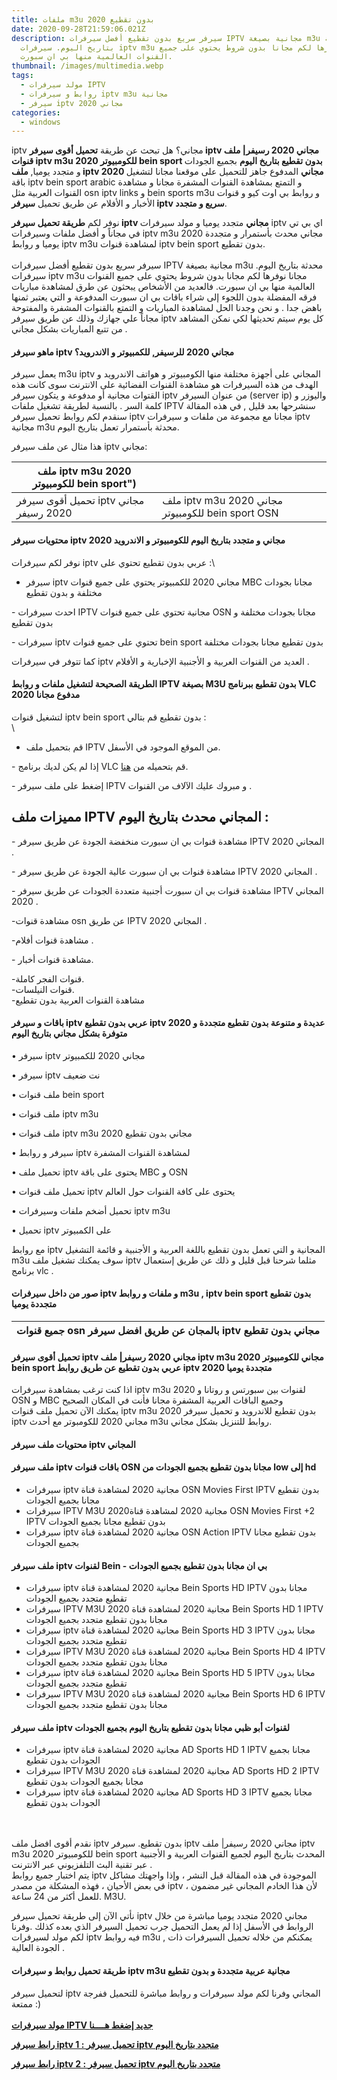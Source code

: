 ```yaml
---
title: ملفات m3u بدون تقطيع 2020
date: 2020-09-28T21:59:06.021Z
description: سيرفر سريع بدون تقطيع أفضل سيرفرات IPTV مجانية بصيغة m3u محدثة
  بتاريخ اليوم. سيرفرات iptv m3u مجانا نوفرها لكم مجانا بدون شروط يحتوي على جميع
  القنوات العالمية منها بي ان سبورت.
thumbnail: /images/multimedia.webp
tags:
  - مولد سيرفرات IPTV
  - روابط و سيرفرات iptv m3u مجانية
  - سيرفر iptv مجاني 2020
categories:
  - windows
---
```

<!--StartFragment-->

iptv مجاني؟ هل تبحث عن طريقة **تحميل أقوى سيرفر iptv مجاني 2020 رسيفر| ملف قنوات iptv m3u 2020 للكومبيوتر bein sport بدون تقطيع بتاريخ اليوم** بجميع الجودات و متجدد يوميا, **ملف iptv 2020 مجاني** المدفوع جاهز للتحميل على موقعنا مجانا لتشغيل باقة iptv bein sport arabic و التمتع بمشاهدة القنوات المشفرة مجانا و مشاهدة القنوات العربية مثل osn iptv links و bein sports m3u و روابط بي اوت كيو و قنوات الأخبار و الأفلام عن طريق تحميل **سيرفر iptv سريع و متجدد**.

نوفر لكم **طريقة تحميل سيرفر iptv مجاني** متجدد يوميا و مولد سيرفرات iptv اي بي تي في مجاناً و أفضل ملفات وسيرفرات iptv m3u 2020 مجاني محدث بأستمرار و متجددة يوميا و روابط iptv m3u لمشاهدة قنوات iptv bein sport بدون تقطيع.\
\
سيرفر سريع بدون تقطيع أفضل سيرفرات IPTV مجانية بصيغة m3u محدثة بتاريخ اليوم. سيرفرات iptv m3u مجانا نوفرها لكم مجانا بدون شروط يحتوي على جميع القنوات العالمية منها بي ان سبورت. فالعديد من الأشخاص يبحثون عن طرق لمشاهدة مباريات فرقه المفضلة بدون اللجوء إلى شراء باقات بي ان سبورت المدفوعة و التي يعتبر ثمنها باهض جدا . و نحن وجدنا الحل لمشاهدة المباريات و التمتع بالقنوات المشفرة والمفتوحة مجاناً علي جهازك وذلك عن طريق سيرفر iptv كل يوم سيتم تحديثها لكي نمكن المشاهد من تتبع المباريات بشكل مجاني .

#### ماهو سيرفر iptv مجاني 2020 للرسيفر, للكمبيوتر و الاندرويد؟

يعمل سيرفر m3u iptv المجاني على أجهزة مختلفة منها الكومبيوتر و هواتف الاندرويد و الهدف من هذه السيرفرات هو مشاهدة القنوات الفضائية على الانترنت سوى كانت هذه القتوات مجانية أو مدفوعة و يتكون سيرفر iptv من عنوان السيرفر (server ip) واليوزر و كلمة السر . بالنسبة لطريقة تشغيل ملفات IPTV سنشرحها بعد قليل , في هذه المقالة سنقدم لكم روابط تحميل سيرفر iptv مجانا مع مجموعة من ملفات و سيرفرات iptv مجانية m3u محدثة بأستمرار تعمل بتاريخ اليوم.

هذا مثال عن ملف سيرفر iptv مجاني:

| ملف iptv m3u 2020 للكومبيوتر bein sport") |                                                   |
| ----------------------------------------- | ------------------------------------------------- |
| تحميل أقوى سيرفر iptv مجاني 2020 رسيفر    | ملف iptv m3u 2020 مجاني للكومبيوتر bein sport OSN |

#### **محتويات سيرفر iptv مجاني و متجدد بتاريخ اليوم للكومبيوتر و الاندرويد 2020**

نوفر لكم سيرفرات iptv عربي بدون تقطيع تحتوي على :\

* سيرفر iptv مجاني 2020 للكمبيوتر يحتوي على جميع قنوات MBC مجانا بجودات مختلفة و بدون تقطيع

\- احدث سيرفرات IPTV مجانية تحتوي على جميع قنوات OSN مجانا بجودات مختلفة و بدون تقطيع

\- سيرفرات iptv تحتوي على جميع قنوات bein sport بدون تقطيع مجانا بجودات مختلفة

كما تتوفر في سيرفرات iptv العديد من القنوات العربية و الأجنبية الإخبارية و الأفلام .

#### **الطريقة الصحيحة لتشغيل ملفات و روابط IPTV بصيغة M3U بدون تقطيع ببرنامج VLC مدفوع مجانا 2020**

لتشغيل قنوات iptv bein sport بدون تقطيع قم بتالي :\
\

* قم بتحميل ملف IPTV من الموقع الموجود في الأسفل.

\- إذا لم يكن لديك برنامج VLC قم بتحميله من [هنا](https://www.th3-proweb.com/p/redirect.html??&&url=_https://www.videolan.org/vlc/index.fr.html).

\- إضغط على ملف سيرفر IPTV و مبروك عليك الآلاف من القنوات .

## مميزات ملف IPTV المجاني محدث بتاريخ اليوم :

\- مشاهدة قنوات بي ان سبورت منخفضة الجودة عن طريق سيرفر IPTV المجاني 2020 .

\- مشاهدة قنوات بي ان سبورت عالية الجودة عن طريق سيرفر IPTV المجاني 2020 .

\- مشاهدة قنوات بي ان سبورت أجنبية متعددة الجودات عن طريق سيرفر IPTV المجاني 2020 .

\-مشاهدة قنوات osn عن طريق IPTV المجاني 2020 .

\-مشاهدة قنوات أفلام .

\- مشاهدة قنوات أخبار.

\-قنوات الفجر كاملة.\
-قنوات النيلسات.\
-مشاهدة القنوات العربية بدون تقطيع

#### باقات و سيرفر iptv عربي بدون تقطيع iptv 2020 عديدة و متنوعة بدون تقطيع متجددة و متوفرة بشكل مجاني بتاريخ اليوم

• سيرفر iptv مجاني 2020 للكمبيوتر

• سيرفر iptv نت ضعيف

• ملف قنوات bein sport

• ملف قنوات iptv m3u

• ملف قنوات iptv m3u 2020 مجاني بدون تقطيع

• سيرفر و روابط iptv لمشاهدة القنوات المشفرة

• تحميل ملف iptv يحتوى على باقة MBC و OSN

• تحميل ملف قنوات iptv يحتوى على كافة القنوات حول العالم

• تحميل أضخم ملفات وسيرفرات iptv m3u

• تحميل iptv على الكمبيوتر

مع روابط iptv المجانية و التي تعمل بدون تقطيع باللغة العربية و الأجنبية و قائمة التشغيل m3u سوف يمكنك تشغيل ملف iptv مثلما شرحنا قبل قليل و ذلك عن طريق إستعمال برنامج vlc .

#### **صور من داخل سيرفرات iptv و ملفات و روابط m3u ,** iptv bein sport بدون تقطيع **متجددة يوميا**

| جميع قنوات osn بالمجان عن طريق افضل سيرفر iptv مجاني بدون تقطيع |
| --------------------------------------------------------------- |

#### **تحميل أقوى سيرفر iptv مجاني 2020 رسيفر| ملف iptv m3u 2020 مجاني للكومبيوتر bein sport عربي بدون تقطيع عن طريق روابط iptv متجددة يوميا 2020**

اذا كنت ترغب بمشاهدة سيرفرات iptv m3u 2020 لقنوات بين سبورتس و روتانا و OSN و MBC وجميع الباقات العربية المشفرة مجانا فأنت في المكان الصحيح\
يمكنك الآن تحميل ملف قنوات iptv m3u 2020 بدون تقطيع للاندرويد و تحميل سيرفر iptv مجاني 2020 للكومبوتر مع أحدث m3u روابط للتنزيل بشكل مجاني.

#### محتويات ملف سيرفر iptv المجاني

#### ملف سيرفر iptv باقات قنوات OSN مجانا بدون تقطيع بجميع الجودات من low إلى hd

* سيرفرات iptv مجانية 2020 لمشاهدة قناة OSN Movies First IPTV بدون تقطيع مجانا بجميع الجودات
* سيرفرات IPTV M3U 2020مجانية 2020 لمشاهدة قناة OSN Movies First +2 IPTV بدون تقطيع مجانا بجميع الجودات
* سيرفرات iptv مجانية 2020 لمشاهدة قناة OSN Action IPTV بدون تقطيع مجانا بجميع الجودات

#### ملف سيرفر iptv لقنوات Bein - بي ان مجانا بدون تقطيع بجميع الجودات

* سيرفرات iptv مجانية 2020 لمشاهدة قناة Bein Sports HD IPTV مجانا بدون تقطيع متجدد بجميع الجودات
* سيرفرات IPTV M3U 2020 مجانية 2020 لمشاهدة قناة Bein Sports HD 1 IPTV مجانا بدون تقطيع متجدد بجميع الجودات
* سيرفرات iptv مجانية 2020 لمشاهدة قناة Bein Sports HD 3 IPTV مجانا بدون تقطيع متجدد بجميع الجودات
* سيرفرات IPTV M3U 2020 مجانية 2020 لمشاهدة قناة Bein Sports HD 4 IPTV مجانا بدون تقطيع متجدد بجميع الجودات
* سيرفرات iptv مجانية 2020 لمشاهدة قناة Bein Sports HD 5 IPTV مجانا بدون تقطيع متجدد بجميع الجودات
* سيرفرات IPTV M3U 2020 مجانية 2020 لمشاهدة قناة Bein Sports HD 6 IPTV مجانا بدون تقطيع متجدد بجميع الجودات

#### ملف سيرفر iptv لقنوات أبو ظبي مجانا بدون تقطيع بتاريخ اليوم بجميع الجودات

* سيرفرات iptv مجانية 2020 لمشاهدة قناة AD Sports HD 1 IPTV مجانا بجميع الجودات بدون تقطيع
* سيرفرات IPTV M3U 2020 مجانية 2020 لمشاهدة قناة AD Sports HD 2 IPTV مجانا بجميع الجودات بدون تقطيع
* سيرفرات iptv مجانية 2020 لمشاهدة قناة AD Sports HD 3 IPTV مجانا بجميع الجودات بدون تقطيع

\
\
نقدم أقوى افضل ملف iptv بدون تقطيع. سيرفر iptv مجاني 2020 رسيفر| ملف iptv m3u 2020 للكومبيوتر bein sport المحدث بتاريخ اليوم لجميع القنوات العربية و الأجنبية عبر تقنية البث التلفزيوني عبر الانترنت .\
يتم اختبار جميع روابط iptv الموجودة في هذه المقالة قبل النشر ، وإذا واجهتك مشاكل في بعض الأحيان ، فهذه المشكلة من مصدر iptv ، لأن هذا الخادم المجاني غير مضمون للعمل أكثر من 24 ساعة. M3U.

نأتي الآن إلى طريقة تحميل سيرفر iptv مجاني 2020 متجدد يوميا مباشرة من خلال الروابط في الأسفل إذا لم يعمل التحميل جرب تحميل السيرفر الذي بعده كذلك .وفرنا لكم مولد لسيرفرات iptv فيه روابط m3u , يمكنكم من خلاله تحميل السيرفرات ذات الجودة العالية .

#### طريقة تحميل روابط و سيرفرات iptv m3u مجانية عربية متجددة و بدون تقطيع

لتحميل سيرفر iptv المجاني وفرنا لكم مولد سيرفرات و روابط مباشرة للتحميل ففرجة ممتعة :)\
\
**[مولد سيرفرات IPTV جديد إضغط هــــنا](http://www.th3-proweb.com/p/iptv-generator.html)**

**[رابط سيرفر iptv 1 : تحميل سيرفر iptv متجدد بتاريخ اليوم](https://www.th3-proweb.com/p/redirect.html??&&url=_https://www.up-4ever.org/tnmf11rb7ycm)**

**[رابط سيرفر iptv 2 : تحميل سيرفر iptv متجدد بتاريخ اليوم](https://www.th3-proweb.com/p/redirect.html??&&url=_https://www.up-4ever.org/gpk65m8wrtwy)**

<!--EndFragment-->